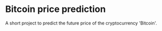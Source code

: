 # Bitcoin price prediction
A short project to predict the future price of the cryptocurrency 'Bitcoin'.
